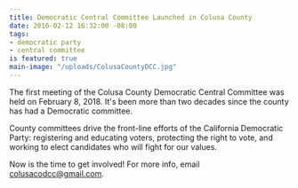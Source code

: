 ```yaml
---
title: Democratic Central Committee Launched in Colusa County
date: 2016-02-12 16:32:00 -08:00
tags:
- democratic party
- central committee
is featured: true
main-image: "/uploads/ColusaCountyDCC.jpg"
---
```


The first meeting of the Colusa County Democratic Central Committee was held on February 8, 2018. It's been more than two decades since the county has had a Democratic committee. 

County committees drive the front-line efforts of the California Democratic Party: registering and educating voters, protecting the right to vote, and working to elect candidates who will fight for our values. 

Now is the time to get involved! For more info, email [colusacodcc@gmail.com](mailto:colusacodcc@gmail.com). 